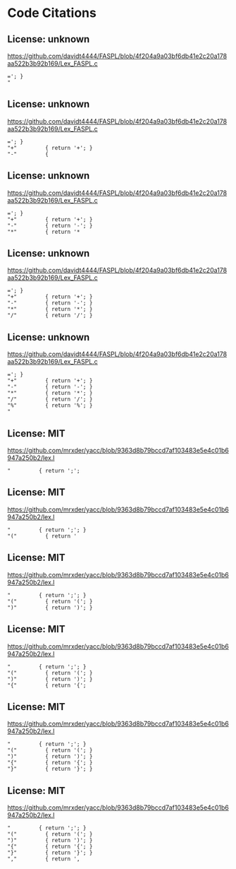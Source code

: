# Code Citations

## License: unknown
https://github.com/davidt4444/FASPL/blob/4f204a9a03bf6db41e2c20a178aa522b3b92b169/Lex_FASPL.c

```
='; }
"
```


## License: unknown
https://github.com/davidt4444/FASPL/blob/4f204a9a03bf6db41e2c20a178aa522b3b92b169/Lex_FASPL.c

```
='; }
"+"         { return '+'; }
"-"         {
```


## License: unknown
https://github.com/davidt4444/FASPL/blob/4f204a9a03bf6db41e2c20a178aa522b3b92b169/Lex_FASPL.c

```
='; }
"+"         { return '+'; }
"-"         { return '-'; }
"*"         { return '*
```


## License: unknown
https://github.com/davidt4444/FASPL/blob/4f204a9a03bf6db41e2c20a178aa522b3b92b169/Lex_FASPL.c

```
='; }
"+"         { return '+'; }
"-"         { return '-'; }
"*"         { return '*'; }
"/"         { return '/'; }
```


## License: unknown
https://github.com/davidt4444/FASPL/blob/4f204a9a03bf6db41e2c20a178aa522b3b92b169/Lex_FASPL.c

```
='; }
"+"         { return '+'; }
"-"         { return '-'; }
"*"         { return '*'; }
"/"         { return '/'; }
"%"         { return '%'; }
"
```


## License: MIT
https://github.com/mrxder/yacc/blob/9363d8b79bccd7af103483e5e4c01b6947a250b2/lex.l

```
"         { return ';';
```


## License: MIT
https://github.com/mrxder/yacc/blob/9363d8b79bccd7af103483e5e4c01b6947a250b2/lex.l

```
"         { return ';'; }
"("         { return '
```


## License: MIT
https://github.com/mrxder/yacc/blob/9363d8b79bccd7af103483e5e4c01b6947a250b2/lex.l

```
"         { return ';'; }
"("         { return '('; }
")"         { return ')'; }
```


## License: MIT
https://github.com/mrxder/yacc/blob/9363d8b79bccd7af103483e5e4c01b6947a250b2/lex.l

```
"         { return ';'; }
"("         { return '('; }
")"         { return ')'; }
"{"         { return '{';
```


## License: MIT
https://github.com/mrxder/yacc/blob/9363d8b79bccd7af103483e5e4c01b6947a250b2/lex.l

```
"         { return ';'; }
"("         { return '('; }
")"         { return ')'; }
"{"         { return '{'; }
"}"         { return '}'; }
```


## License: MIT
https://github.com/mrxder/yacc/blob/9363d8b79bccd7af103483e5e4c01b6947a250b2/lex.l

```
"         { return ';'; }
"("         { return '('; }
")"         { return ')'; }
"{"         { return '{'; }
"}"         { return '}'; }
","         { return ',
```

